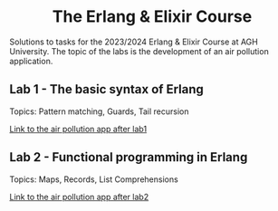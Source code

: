 <h1 align="center"> The Erlang & Elixir  Course</h1>
Solutions to tasks for the 2023/2024 Erlang & Elixir Course at AGH University.
The topic of the labs is the development of an air pollution application.

## Lab 1 - The basic syntax of Erlang
Topics: Pattern matching, Guards, Tail recursion

[Link to the air pollution app after lab1](https://github.com/Wenszel/agh-erlang-and-elixir/blob/main/src/lab1/airConditionCalculator.erl)
## Lab 2 - Functional programming in Erlang 
Topics: Maps, Records, List Comprehensions

[Link to the air pollution app after lab2](https://github.com/Wenszel/agh-erlang-and-elixir/blob/main/src/lab2/pollution.erl)